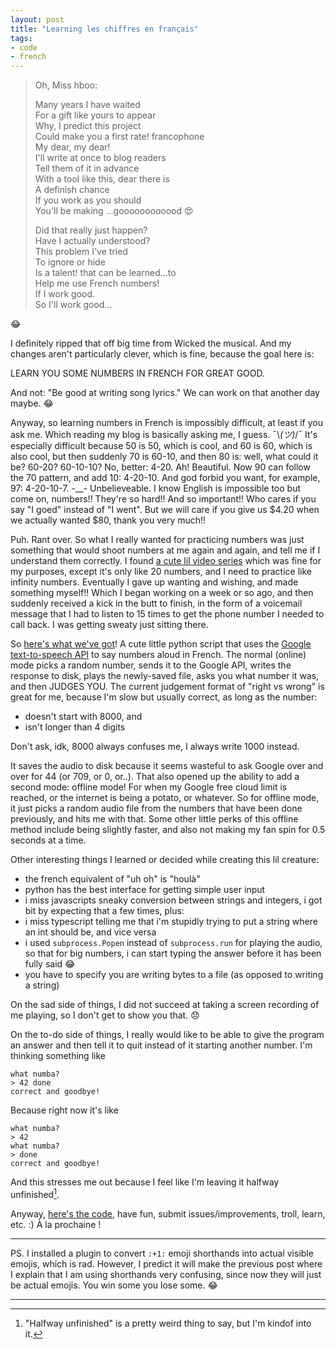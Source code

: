 ```yaml
---
layout: post
title: "Learning les chiffres en français"
tags:
- code
- french
---
```


>Oh, Miss hboo:
>
>Many years I have waited  
For a gift like yours to appear  
Why, I predict this project  
Could make you a first rate! francophone  
My dear, my dear!  
I'll write at once to blog readers  
Tell them of it in advance  
With a tool like this, dear there is  
A definish chance  
If you work as you should  
You'll be making ...goooooooooood :heart_eyes:
>
>Did that really just happen?  
Have I actually understood?  
This problem I've tried  
To ignore or hide  
Is a talent! that can be learned...to  
Help me use French numbers!  
If I work good.  
So I'll work good...

:joy:

I definitely ripped that off big time from Wicked the musical. And my changes aren't particularly clever, which is fine, because the goal here is:

LEARN YOU SOME NUMBERS IN FRENCH FOR GREAT GOOD.

And not: "Be good at writing song lyrics." We can work on that another day maybe. :joy:

<!--more-->

Anyway, so learning numbers in French is impossibly difficult, at least if you ask me. Which reading my blog is basically asking me, I guess. ¯\\_(ツ)_/¯ It's especially difficult because 50 is 50, which is cool, and 60 is 60, which is also cool, but then suddenly 70 is 60-10, and then 80 is: well, what could it be? 60-20? 60-10-10? No, better: 4-20. Ah! Beautiful. Now 90 can follow the 70 pattern, and add 10: 4-20-10. And god forbid you want, for example, 97: 4-20-10-7. -_\_- Unbelieveable. I know English is impossible too but come on, numbers!! They're so hard!! And so important!! Who cares if you say "I goed" instead of "I went". But we will care if you give us $4.20 when we actually wanted $80, thank you very much!!

Puh. Rant over. So what I really wanted for practicing numbers was just something that would shoot numbers at me again and again, and tell me if I understand them correctly. I found [a cute lil video series](https://www.youtube.com/watch?v=3rd_haB5V0c) which was fine for my purposes, except it's only like 20 numbers, and I need to practice like infinity numbers. Eventually I gave up wanting and wishing, and made something myself!! Which I began working on a week or so ago, and then suddenly received a kick in the butt to finish, in the form of a voicemail message that I had to listen to 15 times to get the phone number I needed to call back. I was getting sweaty just sitting there.

So [here's what we've got](https://github.com/heatherbooker/pratiquer-chiffres)! A cute little python script that uses the [Google text-to-speech API](https://cloud.google.com/text-to-speech) to say numbers aloud in French. The normal (online) mode picks a random number, sends it to the Google API, writes the response to disk, plays the newly-saved file, asks you what number it was, and then JUDGES YOU. The current judgement format of "right vs wrong" is great for me, because I'm slow but usually correct, as long as the number:

- doesn't start with 8000, and
- isn't longer than 4 digits

Don't ask, idk, 8000 always confuses me, I always write 1000 instead.

It saves the audio to disk because it seems wasteful to ask Google over and over for 44 (or 709, or 0, or..). That also opened up the ability to add a second mode: offline mode! For when my Google free cloud limit is reached, or the internet is being a potato, or whatever. So for offline mode, it just picks a random audio file from the numbers that have been done previously, and hits me with that. Some other little perks of this offline method include being slightly faster, and also not making my fan spin for 0.5 seconds at a time.

Other interesting things I learned or decided while creating this lil creature:

- the french equivalent of "uh oh" is "houlà"
- python has the best interface for getting simple user input
- i miss javascripts sneaky conversion between strings and integers, i got bit by expecting that a few times, plus:
- i miss typescript telling me that i'm stupidly trying to put a string where an int should be, and vice versa
- i used `subprocess.Popen` instead of `subprocess.run` for playing the audio, so that for big numbers, i can start typing the answer before it has been fully said :joy:
- you have to specify you are writing bytes to a file (as opposed to writing a string)

On the sad side of things, I did not succeed at taking a screen recording of me playing, so I don't get to show you that. :disappointed:

On the to-do side of things, I really would like to be able to give the program an answer and then tell it to quit instead of it starting another number. I'm thinking something like

```shell
what numba?
> 42 done
correct and goodbye!
```

Because right now it's like

```shell
what numba?
> 42
what numba?
> done
correct and goodbye!
```

And this stresses me out because I feel like I'm leaving it halfway unfinished[^1].

Anyway, [here's the code](https://github.com/heatherbooker/pratiquer-chiffres), have fun, submit issues/improvements, troll, learn, etc. :) À la prochaine !

-----

PS. I installed a plugin to convert `:+1:` emoji shorthands into actual visible emojis, which is rad. However, I predict it will make the previous post where I explain that I am using shorthands very confusing, since now they will just be actual emojis. You win some you lose some. :joy:

-----

[^1]: "Halfway unfinished" is a pretty weird thing to say, but I'm kindof into it.
